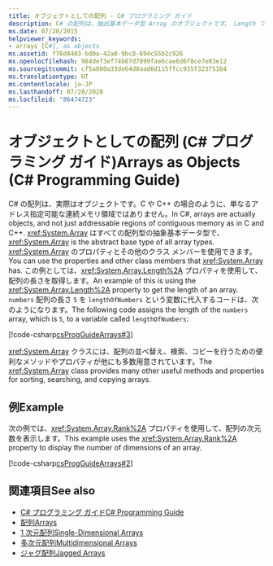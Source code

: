 ```yaml
---
title: オブジェクトとしての配列 - C# プログラミング ガイド
description: C# の配列は、抽出基本データ型 Array のオブジェクトです。 Length プロパティなど、Array のプロパティとその他のクラス メンバーを使用できます。
ms.date: 07/20/2015
helpviewer_keywords:
- arrays [C#], as objects
ms.assetid: f76d4403-bd0a-42a0-9bc8-694c55b2c926
ms.openlocfilehash: 984def3ef74b07d7099fae6cae6d6f8ce7e03e12
ms.sourcegitcommit: cf5a800a33de64d0aad6d115ffcc935f32375164
ms.translationtype: HT
ms.contentlocale: ja-JP
ms.lasthandoff: 07/20/2020
ms.locfileid: "86474723"
---
```

# <a name="arrays-as-objects-c-programming-guide"></a><span data-ttu-id="31787-104">オブジェクトとしての配列 (C# プログラミング ガイド)</span><span class="sxs-lookup"><span data-stu-id="31787-104">Arrays as Objects (C# Programming Guide)</span></span>

<span data-ttu-id="31787-105">C# の配列は、実際はオブジェクトです。C や C++ の場合のように、単なるアドレス指定可能な連続メモリ領域ではありません。</span><span class="sxs-lookup"><span data-stu-id="31787-105">In C#, arrays are actually objects, and not just addressable regions of contiguous memory as in C and C++.</span></span> <span data-ttu-id="31787-106"><xref:System.Array> はすべての配列型の抽象基本データ型で、</span><span class="sxs-lookup"><span data-stu-id="31787-106"><xref:System.Array> is the abstract base type of all array types.</span></span> <span data-ttu-id="31787-107"><xref:System.Array> のプロパティとその他のクラス メンバーを使用できます。</span><span class="sxs-lookup"><span data-stu-id="31787-107">You can use the properties and other class members that <xref:System.Array> has.</span></span> <span data-ttu-id="31787-108">この例としては、<xref:System.Array.Length%2A> プロパティを使用して、配列の長さを取得します。</span><span class="sxs-lookup"><span data-stu-id="31787-108">An example of this is using the <xref:System.Array.Length%2A> property to get the length of an array.</span></span> <span data-ttu-id="31787-109">`numbers` 配列の長さ `5` を `lengthOfNumbers` という変数に代入するコードは、次のようになります。</span><span class="sxs-lookup"><span data-stu-id="31787-109">The following code assigns the length of the `numbers` array, which is `5`, to a variable called `lengthOfNumbers`:</span></span>

[!code-csharp[csProgGuideArrays#3](~/samples/snippets/csharp/VS_Snippets_VBCSharp/csProgGuideArrays/CS/Arrays.cs#3)]

<span data-ttu-id="31787-110"><xref:System.Array> クラスには、配列の並べ替え、検索、コピーを行うための便利なメソッドやプロパティが他にも多数用意されています。</span><span class="sxs-lookup"><span data-stu-id="31787-110">The <xref:System.Array> class provides many other useful methods and properties for sorting, searching, and copying arrays.</span></span>

## <a name="example"></a><span data-ttu-id="31787-111">例</span><span class="sxs-lookup"><span data-stu-id="31787-111">Example</span></span>

<span data-ttu-id="31787-112">次の例では、<xref:System.Array.Rank%2A> プロパティを使用して、配列の次元数を表示します。</span><span class="sxs-lookup"><span data-stu-id="31787-112">This example uses the <xref:System.Array.Rank%2A> property to display the number of dimensions of an array.</span></span>

[!code-csharp[csProgGuideArrays#2](~/samples/snippets/csharp/VS_Snippets_VBCSharp/csProgGuideArrays/CS/Arrays.cs#2)]

## <a name="see-also"></a><span data-ttu-id="31787-113">関連項目</span><span class="sxs-lookup"><span data-stu-id="31787-113">See also</span></span>

- [<span data-ttu-id="31787-114">C# プログラミング ガイド</span><span class="sxs-lookup"><span data-stu-id="31787-114">C# Programming Guide</span></span>](../index.md)
- [<span data-ttu-id="31787-115">配列</span><span class="sxs-lookup"><span data-stu-id="31787-115">Arrays</span></span>](./index.md)
- [<span data-ttu-id="31787-116">1 次元配列</span><span class="sxs-lookup"><span data-stu-id="31787-116">Single-Dimensional Arrays</span></span>](./single-dimensional-arrays.md)
- [<span data-ttu-id="31787-117">多次元配列</span><span class="sxs-lookup"><span data-stu-id="31787-117">Multidimensional Arrays</span></span>](./multidimensional-arrays.md)
- [<span data-ttu-id="31787-118">ジャグ配列</span><span class="sxs-lookup"><span data-stu-id="31787-118">Jagged Arrays</span></span>](./jagged-arrays.md)
